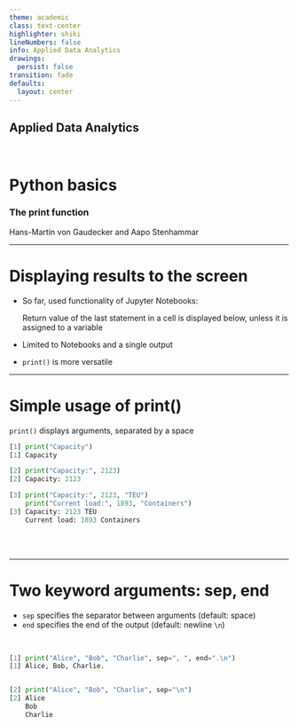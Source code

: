 ```yaml
---
theme: academic
class: text-center
highlighter: shiki
lineNumbers: false
info: Applied Data Analytics
drawings:
  persist: false
transition: fade
defaults:
  layout: center
---
```


## Applied Data Analytics

<br>

# Python basics

### The print function

Hans-Martin von Gaudecker and Aapo Stenhammar

---

# Displaying results to the screen

- So far, used functionality of Jupyter Notebooks:

  Return value of the last statement in a cell is displayed below, unless it is assigned
  to a variable

- Limited to Notebooks and a single output

- `print()` is more versatile

---

# Simple usage of print()

`print()` displays arguments, separated by a space

```python
[1] print("Capacity")
[1] Capacity

[2] print("Capacity:", 2123)
[2] Capacity: 2123

[3] print("Capacity:", 2123, "TEU")
    print("Current load:", 1893, "Containers")
[3] Capacity: 2123 TEU
    Current load: 1893 Containers
```

<br/>
<br/>

---

# Two keyword arguments: sep, end

- `sep` specifies the separator between arguments (default: space)
- `end` specifies the end of the output (default: newline `\n`)

<br/>

```python
[1] print("Alice", "Bob", "Charlie", sep=", ", end=".\n")
[1] Alice, Bob, Charlie.


[2] print("Alice", "Bob", "Charlie", sep="\n")
[2] Alice
    Bob
    Charlie

```

<br/>
<br/>
